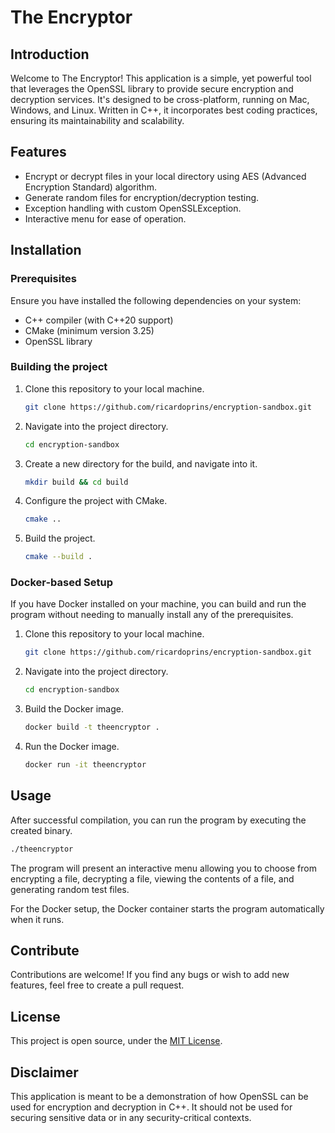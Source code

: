 # The Encryptor

## Introduction
Welcome to The Encryptor! This application is a simple, yet powerful tool that leverages the OpenSSL library to provide secure encryption and decryption services. It's designed to be cross-platform, running on Mac, Windows, and Linux. Written in C++, it incorporates best coding practices, ensuring its maintainability and scalability.

## Features
- Encrypt or decrypt files in your local directory using AES (Advanced Encryption Standard) algorithm.
- Generate random files for encryption/decryption testing.
- Exception handling with custom OpenSSLException.
- Interactive menu for ease of operation.

## Installation

### Prerequisites
Ensure you have installed the following dependencies on your system:
- C++ compiler (with C++20 support)
- CMake (minimum version 3.25)
- OpenSSL library

### Building the project
1. Clone this repository to your local machine.

    ```bash
    git clone https://github.com/ricardoprins/encryption-sandbox.git
    ```

2. Navigate into the project directory.

    ```bash
    cd encryption-sandbox
    ```

3. Create a new directory for the build, and navigate into it.

    ```bash
    mkdir build && cd build
    ```

4. Configure the project with CMake.

    ```bash
    cmake ..
    ```

5. Build the project.

    ```bash
    cmake --build .
    ```

### Docker-based Setup

If you have Docker installed on your machine, you can build and run the program without needing to manually install any of the prerequisites.

1. Clone this repository to your local machine.

    ```bash
    git clone https://github.com/ricardoprins/encryption-sandbox.git
    ```

2. Navigate into the project directory.

    ```bash
    cd encryption-sandbox
    ```

3. Build the Docker image.

    ```bash
    docker build -t theencryptor .
    ```

4. Run the Docker image.

    ```bash
    docker run -it theencryptor
    ```

## Usage

After successful compilation, you can run the program by executing the created binary.

```bash
./theencryptor
```

The program will present an interactive menu allowing you to choose from encrypting a file, decrypting a file, viewing the contents of a file, and generating random test files.

For the Docker setup, the Docker container starts the program automatically when it runs.

## Contribute

Contributions are welcome! If you find any bugs or wish to add new features, feel free to create a pull request.

## License

This project is open source, under the [MIT License](LICENSE).

## Disclaimer

This application is meant to be a demonstration of how OpenSSL can be used for encryption and decryption in C++. It should not be used for securing sensitive data or in any security-critical contexts.
